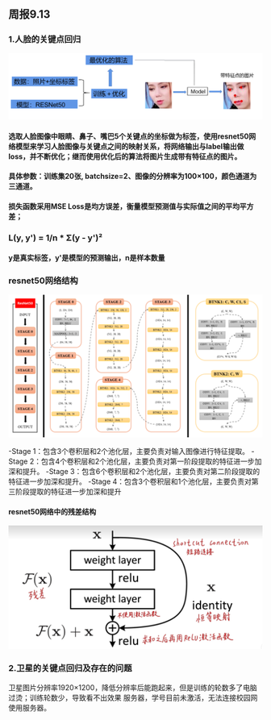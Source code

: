 ## 周报9.13
### 1.人脸的关键点回归
![流程图](images/9.13-1.png)
#### 选取人脸图像中眼睛、鼻子、嘴巴5个关键点的坐标做为标签，使用resnet50网络模型来学习人脸图像与关键点之间的映射关系，将网络输出与label输出做loss，并不断优化；继而使用优化后的算法将图片生成带有特征点的图片。
#### 具体参数：训练集20张, batchsize=2、图像的分辨率为100×100，颜色通道为三通道。
#### 损失函数采用MSE Loss是均方误差，衡量模型预测值与实际值之间的平均平方差；
###           L(y, y') = 1/n * Σ(y - y')²
#### y是真实标签，y'是模型的预测输出，n是样本数量

### resnet50网络结构
![流程图](images/9.13-2.png)

-Stage 1：包含3个卷积层和2个池化层，主要负责对输入图像进行特征提取。
-Stage 2：包含4个卷积层和2个池化层，主要负责对第一阶段提取的特征进一步加深和提升。
-Stage 3：包含6个卷积层和2个池化层，主要负责对第二阶段提取的特征进一步加深和提升。
-Stage 4：包含3个卷积层和1个池化层，主要负责对第三阶段提取的特征进一步加深和提升

#### resnet50网络中的残差结构
![流程图](images/9.13-3.png)

### 2.卫星的关键点回归及存在的问题
卫星图片分辨率1920×1200，降低分辨率后能跑起来，但是训练的轮数多了电脑过烫；训练轮数少，导致看不出效果
服务器，学号目前未激活，无法连接校园网使用服务器。
